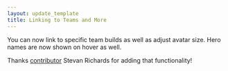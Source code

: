 ```yaml
---
layout: update_template
title: Linking to Teams and More
---
```

You can now link to specific team builds as well as adjust avatar size.  Hero
names are now shown on hover as well.

Thanks <a href="/about/">contributor</a> Stevan Richards for adding that functionality!
